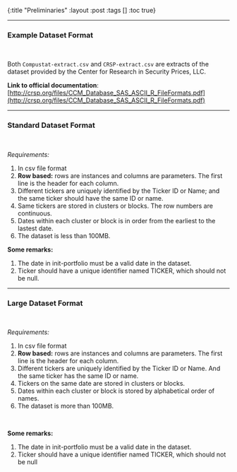 {:title "Preliminaries"
 :layout :post
 :tags  []
 :toc true}

---

### Example Dataset Format

<br>

Both `Compustat-extract.csv` and `CRSP-extract.csv` are extracts of the dataset provided by the Center for Research in Security Prices, LLC.

**Link to official documentation**: [http://crsp.org/files/CCM_Database_SAS_ASCII_R_FileFormats.pdf](http://crsp.org/files/CCM_Database_SAS_ASCII_R_FileFormats.pdf)

---

### Standard Dataset Format

<br>

_Requirements:_

1. In csv file format
2. **Row based:** rows are instances and columns are parameters. The first line is the header for each column.
3. Different tickers are uniquely identified by the Ticker ID or Name; and the same ticker should have the same ID or name.
4. Same tickers are stored in clusters or blocks. The row numbers are continuous.
5. Dates within each cluster or block is in order from the earliest to the lastest date.
6. The dataset is less than 100MB.

**Some remarks:**

1. The date in init-portfolio must be a valid date in the dataset.
2. Ticker should have a unique identifier named TICKER, which should not be null.

---

### Large Dataset Format

<br>

_Requirements:_

1. In csv file format
2. **Row based:** rows are instances and columns are parameters. The first line is the header for each column.
3. Different tickers are uniquely identified by the Ticker ID or Name. And the same ticker has the same ID or name.
4. Tickers on the same date are stored in clusters or blocks.
5. Dates within each cluster or block is stored by alphabetical order of names.
6. The dataset is more than 100MB.

<br>

**Some remarks:**

1. The date in init-portfolio must be a valid date in the dataset.
2. Ticker should have a unique identifier named TICKER, which should not be null

